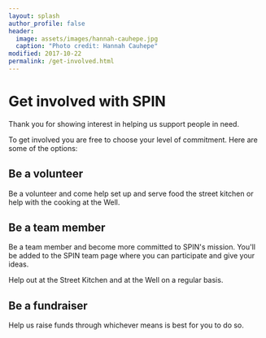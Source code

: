 ```yaml
---
layout: splash
author_profile: false
header:
  image: assets/images/hannah-cauhepe.jpg
  caption: "Photo credit: Hannah Cauhepe"
modified: 2017-10-22
permalink: /get-involved.html
---
```


# Get involved with SPIN

Thank you for showing interest in helping us support people in need. 

To get involved you are free to choose your level of commitment. Here are some of the options:

## Be a volunteer

Be a volunteer and come help set up and serve food the street kitchen or help with the cooking at the Well.

## Be a team member

Be a team member and become more committed to SPIN's mission. You'll be added to the SPIN team page where you can participate and give your ideas.

Help out at the Street Kitchen and at the Well on a regular basis.

## Be a fundraiser

Help us raise funds through whichever means is best for you to do so.
